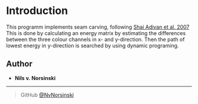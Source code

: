 # Introduction

This programm implements seam carving, following <a href="https://perso.crans.org/frenoy/matlab2012/seamcarving.pdf">
 Shai Adivan et al. 2007</a>
This is done by calculating an energy matrix by estimating the differences between the three colour channels in x- 
and y-direction. Then the path of lowest energy in y-direction is searched by using dynamic programing.

## Author
* **Nils v. Norsinski**
---

> GitHub [@NvNorsinski](https://github.com/NvNorsinski)